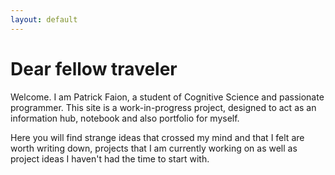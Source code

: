 ```yaml
---
layout: default
---
```


# Dear fellow traveler

Welcome. I am Patrick Faion, a student of Cognitive Science and passionate programmer. This site is a work-in-progress project, designed to act as an information hub, notebook and also portfolio for myself.

Here you will find strange ideas that crossed my mind and that I felt are worth writing down, projects that I am currently working on as well as project ideas I haven't had the time to start with.
